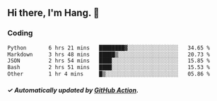 ## Hi there, I'm Hang. 👋

### Coding

<!--START_SECTION:waka-->

```txt
Python       6 hrs 21 mins   ████████▓░░░░░░░░░░░░░░░░   34.65 %
Markdown     3 hrs 48 mins   █████▒░░░░░░░░░░░░░░░░░░░   20.73 %
JSON         2 hrs 54 mins   ████░░░░░░░░░░░░░░░░░░░░░   15.85 %
Bash         2 hrs 51 mins   ████░░░░░░░░░░░░░░░░░░░░░   15.53 %
Other        1 hr 4 mins     █▒░░░░░░░░░░░░░░░░░░░░░░░   05.86 %
```

<!--END_SECTION:waka-->

##### ✓ Automatically updated by [GitHub Action](https://github.com/huhuhang/huhuhang/actions).

